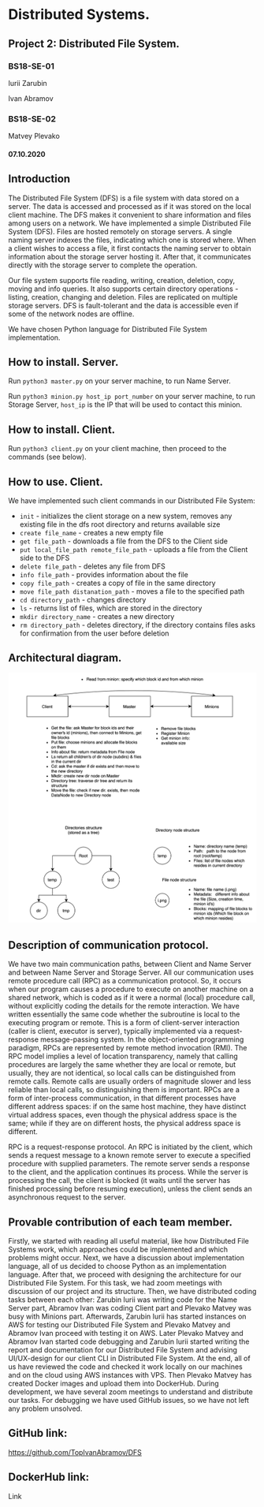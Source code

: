 # Distributed Systems.
## Project 2: Distributed File System.

### BS18-SE-01
Iurii Zarubin

Ivan Abramov
### BS18-SE-02
Matvey Plevako

#### 07.10.2020

## Introduction

The Distributed File System (DFS) is a file system with data stored on a server. The data is accessed and processed as if it was stored on the local client machine.  The DFS makes it convenient to share information and files among users on a network. We have implemented a simple Distributed File System (DFS). Files are hosted remotely on storage servers. A single naming server indexes the files, indicating which one is stored where. When a client wishes to access a file, it first contacts the naming server to obtain information about the storage server hosting it. After that, it communicates directly with the storage server to complete the operation.

Our file system supports file reading, writing, creation, deletion, copy, moving and info queries. It also supports certain directory operations - listing, creation, changing and deletion. Files are replicated on multiple storage servers. DFS is fault-tolerant and the data is accessible even if some of the network nodes are offline.

We have chosen Python language for Distributed File System implementation.

## How to install. Server.

Run `python3 master.py` on your server machine, to run Name Server.

Run `python3 minion.py host_ip port_number` on your server machine, to run Storage Server, `host_ip` is the IP that will be used to contact this minion.

## How to install. Client.

Run `python3 client.py` on your client machine, then proceed to the commands (see below).

## How to use. Client.

We have implemented such client commands in our Distributed File System:
- `init` - initializes the client storage on a new system, removes any existing file in the dfs root directory and returns available size
- `create file_name` - creates a new empty file
- `get file_path` - downloads a file from the DFS to the Client side
- `put local_file_path remote_file_path` - uploads a file from the Client side to the DFS
- `delete file_path` - deletes any file from DFS
- `info file_path` - provides information about the file
- `copy file_path` - creates a copy of file in the same directory
- `move file_path distanation_path` - moves a file to the specified path
- `cd directory_path` - changes directory
- `ls` - returns list of files, which are stored in the directory
- `mkdir directory_name` - creates a new directory
- `rm directory_path` - deletes directory, if the directory contains files asks for confirmation from the user before deletion

## Architectural diagram.

![Architectural diagram](https://github.com/TopIvanAbramov/DFS/blob/master_hbq/DFS-3.png)

## Description of communication protocol.

We have two main communication paths, between Client and Name Server and between Name Server and Storage Server. All our communication uses remote procedure call (RPC) as a communication protocol. So, it occurs when our program causes a procedure to execute on another machine on a shared network, which is coded as if it were a normal (local) procedure call, without explicitly coding the details for the remote interaction. We have written essentially the same code whether the subroutine is local to the executing program or remote. This is a form of client-server interaction (caller is client, executor is server), typically implemented via a request-response message-passing system. In the object-oriented programming paradigm, RPCs are represented by remote method invocation (RMI). The RPC model implies a level of location transparency, namely that calling procedures are largely the same whether they are local or remote, but usually, they are not identical, so local calls can be distinguished from remote calls. Remote calls are usually orders of magnitude slower and less reliable than local calls, so distinguishing them is important. RPCs are a form of inter-process communication, in that different processes have different address spaces: if on the same host machine, they have distinct virtual address spaces, even though the physical address space is the same; while if they are on different hosts, the physical address space is different.

RPC is a request-response protocol. An RPC is initiated by the client, which sends a request message to a known remote server to execute a specified procedure with supplied parameters. The remote server sends a response to the client, and the application continues its process. While the server is processing the call, the client is blocked (it waits until the server has finished processing before resuming execution), unless the client sends an asynchronous request to the server.

## Provable contribution of each team member.

Firstly, we started with reading all useful material, like how Distributed File Systems work, which approaches could be implemented and which problems might occur. Next, we have a discussion about implementation language, all of us decided to choose Python as an implementation language. After that, we proceed with designing the architecture for our Distributed File System. For this task, we had zoom meetings with discussion of our project and its structure. Then, we have distributed coding tasks between each other: Zarubin Iurii was writing code for the Name Server part, Abramov Ivan was coding Client part and Plevako Matvey was busy with Minions part. Afterwards, Zarubin Iurii has started instances on AWS for testing our Distributed File System and Plevako Matvey and Abramov Ivan proceed with testing it on AWS. Later Plevako Matvey and Abramov Ivan started code debugging and Zarubin Iurii started writing the report and documentation for our Distributed File System and advising UI/UX-design for our client CLI in Distributed File System. At the end, all of us have reviewed the code and checked it work locally on our machines and on the cloud using AWS instances with VPS. Then Plevako Matvey has created Docker images and upload them into DockerHub. During development, we have several zoom meetings to understand and distribute our tasks. For debugging we have used GitHub issues, so we have not left any problem unsolved.

## GitHub link:

https://github.com/TopIvanAbramov/DFS

## DockerHub link:

Link
